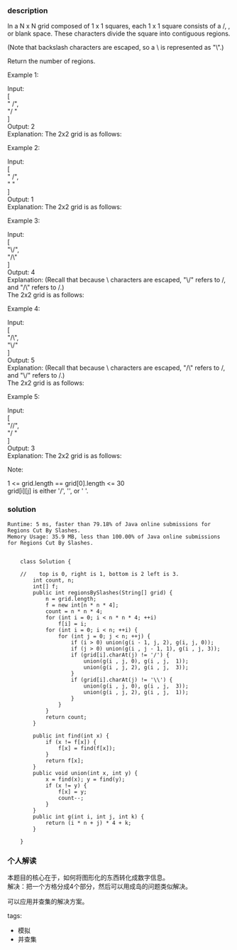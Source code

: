 ### description    
  In a N x N grid composed of 1 x 1 squares, each 1 x 1 square consists of a /, \, or blank space.  These characters divide the square into contiguous regions.  
    
  (Note that backslash characters are escaped, so a \ is represented as "\\".)  
    
  Return the number of regions.  
    
     
    
  Example 1:  
    
  Input:  
  [  
    " /",  
    "/ "  
  ]  
  Output: 2  
  Explanation: The 2x2 grid is as follows:  
    
  Example 2:  
    
  Input:  
  [  
    " /",  
    "  "  
  ]  
  Output: 1  
  Explanation: The 2x2 grid is as follows:  
    
  Example 3:  
    
  Input:  
  [  
    "\\/",  
    "/\\"  
  ]  
  Output: 4  
  Explanation: (Recall that because \ characters are escaped, "\\/" refers to \/, and "/\\" refers to /\.)  
  The 2x2 grid is as follows:  
    
  Example 4:  
    
  Input:  
  [  
    "/\\",  
    "\\/"  
  ]  
  Output: 5  
  Explanation: (Recall that because \ characters are escaped, "/\\" refers to /\, and "\\/" refers to \/.)  
  The 2x2 grid is as follows:  
    
  Example 5:  
    
  Input:  
  [  
    "//",  
    "/ "  
  ]  
  Output: 3  
  Explanation: The 2x2 grid is as follows:  
    
     
    
  Note:  
    
  1 <= grid.length == grid[0].length <= 30  
  grid[i][j] is either '/', '\', or ' '.  
### solution    
```    
Runtime: 5 ms, faster than 79.18% of Java online submissions for Regions Cut By Slashes.
Memory Usage: 35.9 MB, less than 100.00% of Java online submissions for Regions Cut By Slashes.


    class Solution {
       
    //    top is 0, right is 1, bottom is 2 left is 3.
        int count, n;
        int[] f;
        public int regionsBySlashes(String[] grid) {
            n = grid.length;
            f = new int[n * n * 4];
            count = n * n * 4;
            for (int i = 0; i < n * n * 4; ++i)
                f[i] = i;
            for (int i = 0; i < n; ++i) {
                for (int j = 0; j < n; ++j) {
                    if (i > 0) union(g(i - 1, j, 2), g(i, j, 0));
                    if (j > 0) union(g(i , j - 1, 1), g(i , j, 3));
                    if (grid[i].charAt(j) != '/') {
                        union(g(i , j, 0), g(i , j,  1));
                        union(g(i , j, 2), g(i , j,  3));
                    }
                    if (grid[i].charAt(j) != '\\') {
                        union(g(i , j, 0), g(i , j,  3));
                        union(g(i , j, 2), g(i , j,  1));
                    }
                }
            }
            return count;
        }
    
        public int find(int x) {
            if (x != f[x]) {
                f[x] = find(f[x]);
            }
            return f[x];
        }
        public void union(int x, int y) {
            x = find(x); y = find(y);
            if (x != y) {
                f[x] = y;
                count--;
            }
        }
        public int g(int i, int j, int k) {
            return (i * n + j) * 4 + k;
        }
    
    }
```    
    
### 个人解读    
  本题目的核心在于，如何将图形化的东西转化成数字信息。  
  解决：把一个方格分成4个部分，然后可以用成岛的问题类似解决。  
    
  可以应用并查集的解决方案。  
    
tags:    
  -  模拟  
  -  并查集  
